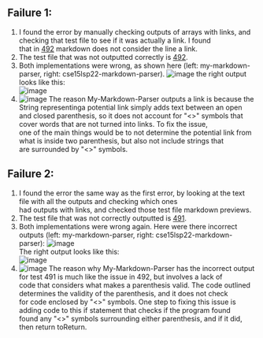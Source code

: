 ## Failure 1:

1. I found the error by manually checking outputs of arrays with links, and checking that test file to see if it was actually a link. I found </br>
that in [492](https://github.com/nidhidhamnani/markdown-parser/blob/main/test-files/492.md) markdown does not consider the line a link. 
2. The test file that was not outputted correctly is [492](https://github.com/nidhidhamnani/markdown-parser/blob/main/test-files/492.md).
3. Both implementations were wrong, as shown here (left: my-markdown-parser, right: cse15lsp22-markdown-parser). ![image](https://user-images.githubusercontent.com/103294574/172109920-6a0f620e-7fa4-4c42-8d05-4e7efab75e16.png)
the right output looks like this: <br>
![image](https://user-images.githubusercontent.com/103294574/172109453-d6ce8953-c1db-433a-90a7-b44a1a342d44.png)
4. ![image](https://user-images.githubusercontent.com/103294574/172112538-385d09d8-f7ed-439f-8a1f-33263c594184.png)
The reason My-Markdown-Parser outputs a link is because the String representinga potential link simply adds text between an open <br>
and closed parenthesis, so it does not account for "<>" symbols that cover words that are not turned into links. To fix the issue, <br>
one of the main things would be to not determine the potential link from what is inside two parenthesis, but also not include strings that <br>
are surrounded by "<>" symbols.


## Failure 2:

1. I found the error the same way as the first error, by looking at the text file with all the outputs and checking which ones <br>
had outputs with links, and checked those test file markdown previews.
2. The test file that was not correctly outputted is [491](https://github.com/nidhidhamnani/markdown-parser/blob/main/test-files/491.md).
3. Both implementations were wrong again. Here were there incorrect outputs (left: my-markdown-parser, right: cse15lsp22-markdown-parser): ![image](https://user-images.githubusercontent.com/103294574/172110713-2f7ac69c-09e4-485d-bed7-26826f8e1166.png)
<br>The right output looks like this: 
<br>![image](https://user-images.githubusercontent.com/103294574/172110444-35fb644c-ebb3-48d1-9848-077335e9daa2.png)
4. ![image](https://user-images.githubusercontent.com/103294574/172113525-425d1d04-e499-42fb-b693-0071de6ec2ab.png)
The reason why My-Markdown-Parser has the incorrect output for test 491 is much like the issue in 492, but involves a lack of <br>
code that considers what makes a parenthesis valid. The code outlined determines the validity of the parenthesis, and it does not check <br>
for code enclosed by "<>" symbols. One step to fixing this issue is adding code to this if statement that checks if the program found <br>
found any "<>" symbols surrounding either parenthesis, and if it did, then return toReturn.
